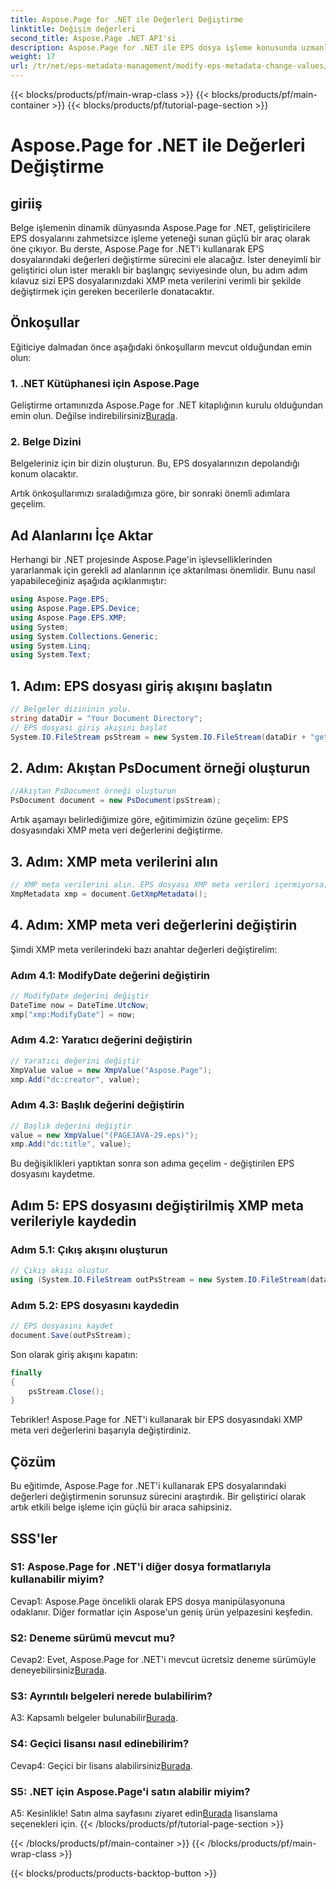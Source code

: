 ```yaml
---
title: Aspose.Page for .NET ile Değerleri Değiştirme
linktitle: Değişim değerleri
second_title: Aspose.Page .NET API'si
description: Aspose.Page for .NET ile EPS dosya işleme konusunda uzmanlaşın. XMP meta veri değerlerini zahmetsizce değiştirin.
weight: 17
url: /tr/net/eps-metadata-management/modify-eps-metadata-change-values/
---
```


{{< blocks/products/pf/main-wrap-class >}}
{{< blocks/products/pf/main-container >}}
{{< blocks/products/pf/tutorial-page-section >}}

# Aspose.Page for .NET ile Değerleri Değiştirme

## giriiş

Belge işlemenin dinamik dünyasında Aspose.Page for .NET, geliştiricilere EPS dosyalarını zahmetsizce işleme yeteneği sunan güçlü bir araç olarak öne çıkıyor. Bu derste, Aspose.Page for .NET'i kullanarak EPS dosyalarındaki değerleri değiştirme sürecini ele alacağız. İster deneyimli bir geliştirici olun ister meraklı bir başlangıç seviyesinde olun, bu adım adım kılavuz sizi EPS dosyalarınızdaki XMP meta verilerini verimli bir şekilde değiştirmek için gereken becerilerle donatacaktır.

## Önkoşullar

Eğiticiye dalmadan önce aşağıdaki önkoşulların mevcut olduğundan emin olun:

### 1. .NET Kütüphanesi için Aspose.Page

Geliştirme ortamınızda Aspose.Page for .NET kitaplığının kurulu olduğundan emin olun. Değilse indirebilirsiniz[Burada](https://releases.aspose.com/page/net/).

### 2. Belge Dizini

Belgeleriniz için bir dizin oluşturun. Bu, EPS dosyalarınızın depolandığı konum olacaktır.

Artık önkoşullarımızı sıraladığımıza göre, bir sonraki önemli adımlara geçelim.

## Ad Alanlarını İçe Aktar

Herhangi bir .NET projesinde Aspose.Page'in işlevselliklerinden yararlanmak için gerekli ad alanlarının içe aktarılması önemlidir. Bunu nasıl yapabileceğiniz aşağıda açıklanmıştır:

```csharp
using Aspose.Page.EPS;
using Aspose.Page.EPS.Device;
using Aspose.Page.EPS.XMP;
using System;
using System.Collections.Generic;
using System.Linq;
using System.Text;
```

## 1. Adım: EPS dosyası giriş akışını başlatın

```csharp
// Belgeler dizininin yolu.
string dataDir = "Your Document Directory";
// EPS dosyası giriş akışını başlat
System.IO.FileStream psStream = new System.IO.FileStream(dataDir + "get_input.eps", System.IO.FileMode.Open, System.IO.FileAccess.Read);
```

## 2. Adım: Akıştan PsDocument örneği oluşturun

```csharp
//Akıştan PsDocument örneği oluşturun
PsDocument document = new PsDocument(psStream);
```

Artık aşamayı belirlediğimize göre, eğitimimizin özüne geçelim: EPS dosyasındaki XMP meta veri değerlerini değiştirme.

## 3. Adım: XMP meta verilerini alın

```csharp
// XMP meta verilerini alın. EPS dosyası XMP meta verileri içermiyorsa, PS meta veri yorumlarından gelen değerlerle dolu yeni bir dosya alırız (%%Creator, %%CreateDate, %%Title, vb.)
XmpMetadata xmp = document.GetXmpMetadata();
```

## 4. Adım: XMP meta veri değerlerini değiştirin

Şimdi XMP meta verilerindeki bazı anahtar değerleri değiştirelim:

### Adım 4.1: ModifyDate değerini değiştirin

```csharp
// ModifyDate değerini değiştir
DateTime now = DateTime.UtcNow;
xmp["xmp:ModifyDate"] = now;
```

### Adım 4.2: Yaratıcı değerini değiştirin

```csharp
// Yaratıcı değerini değiştir
XmpValue value = new XmpValue("Aspose.Page");
xmp.Add("dc:creator", value);
```

### Adım 4.3: Başlık değerini değiştirin

```csharp
// Başlık değerini değiştir
value = new XmpValue("(PAGEJAVA-29.eps)");
xmp.Add("dc:title", value);
```

Bu değişiklikleri yaptıktan sonra son adıma geçelim - değiştirilen EPS dosyasını kaydetme.

## Adım 5: EPS dosyasını değiştirilmiş XMP meta verileriyle kaydedin

### Adım 5.1: Çıkış akışını oluşturun

```csharp
// Çıkış akışı oluştur
using (System.IO.FileStream outPsStream = new System.IO.FileStream(dataDir + "change_values_output.eps", System.IO.FileMode.Create, System.IO.FileAccess.Write))
```

### Adım 5.2: EPS dosyasını kaydedin

```csharp
// EPS dosyasını kaydet
document.Save(outPsStream);
```

Son olarak giriş akışını kapatın:

```csharp
finally
{
    psStream.Close();
}
```

Tebrikler! Aspose.Page for .NET'i kullanarak bir EPS dosyasındaki XMP meta veri değerlerini başarıyla değiştirdiniz.

## Çözüm

Bu eğitimde, Aspose.Page for .NET'i kullanarak EPS dosyalarındaki değerleri değiştirmenin sorunsuz sürecini araştırdık. Bir geliştirici olarak artık etkili belge işleme için güçlü bir araca sahipsiniz.

## SSS'ler

### S1: Aspose.Page for .NET'i diğer dosya formatlarıyla kullanabilir miyim?

Cevap1: Aspose.Page öncelikli olarak EPS dosya manipülasyonuna odaklanır. Diğer formatlar için Aspose'un geniş ürün yelpazesini keşfedin.

### S2: Deneme sürümü mevcut mu?

 Cevap2: Evet, Aspose.Page for .NET'i mevcut ücretsiz deneme sürümüyle deneyebilirsiniz[Burada](https://releases.aspose.com/).

### S3: Ayrıntılı belgeleri nerede bulabilirim?

 A3: Kapsamlı belgeler bulunabilir[Burada](https://reference.aspose.com/page/net/).

### S4: Geçici lisansı nasıl edinebilirim?

 Cevap4: Geçici bir lisans alabilirsiniz[Burada](https://purchase.aspose.com/temporary-license/).

### S5: .NET için Aspose.Page'i satın alabilir miyim?

 A5: Kesinlikle! Satın alma sayfasını ziyaret edin[Burada](https://purchase.aspose.com/buy) lisanslama seçenekleri için.
{{< /blocks/products/pf/tutorial-page-section >}}

{{< /blocks/products/pf/main-container >}}
{{< /blocks/products/pf/main-wrap-class >}}

{{< blocks/products/products-backtop-button >}}
